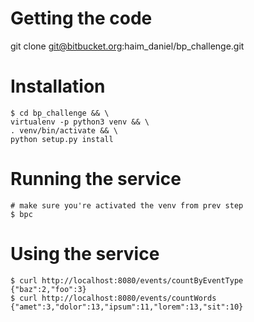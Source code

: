 # Getting the code
git clone git@bitbucket.org:haim_daniel/bp_challenge.git

# Installation 
    $ cd bp_challenge && \
    virtualenv -p python3 venv && \
    . venv/bin/activate && \
    python setup.py install

# Running the service
    # make sure you're activated the venv from prev step
    $ bpc

# Using the service
    $ curl http://localhost:8080/events/countByEventType
    {"baz":2,"foo":3}
    $ curl http://localhost:8080/events/countWords
    {"amet":3,"dolor":13,"ipsum":11,"lorem":13,"sit":10}

